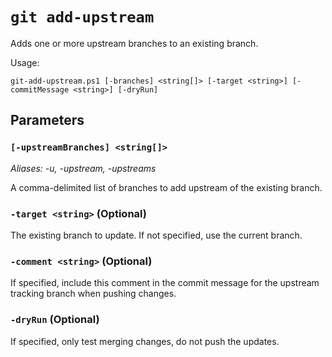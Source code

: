 # `git add-upstream`

Adds one or more upstream branches to an existing branch.

Usage:

    git-add-upstream.ps1 [-branches] <string[]> [-target <string>] [-commitMessage <string>] [-dryRun]

## Parameters

### `[-upstreamBranches] <string[]>`

_Aliases: -u, -upstream, -upstreams_

A comma-delimited list of branches to add upstream of the existing branch.

### `-target <string>` (Optional)

The existing branch to update. If not specified, use the current branch.

### `-comment <string>` (Optional)

If specified, include this comment in the commit message for the upstream tracking branch when pushing changes.

### `-dryRun` (Optional)

If specified, only test merging changes, do not push the updates.
